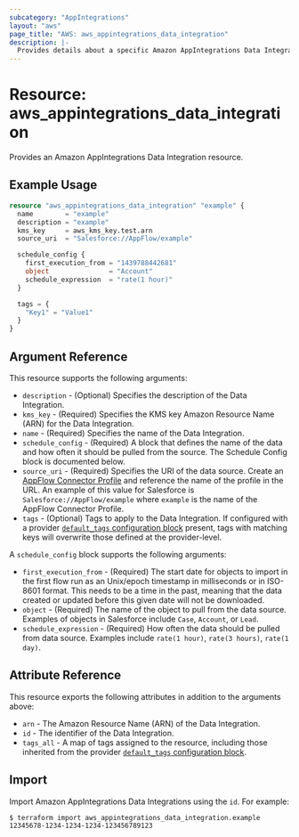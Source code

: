 ```yaml
---
subcategory: "AppIntegrations"
layout: "aws"
page_title: "AWS: aws_appintegrations_data_integration"
description: |-
  Provides details about a specific Amazon AppIntegrations Data Integration
---
```


# Resource: aws_appintegrations_data_integration

Provides an Amazon AppIntegrations Data Integration resource.

## Example Usage

```terraform
resource "aws_appintegrations_data_integration" "example" {
  name        = "example"
  description = "example"
  kms_key     = aws_kms_key.test.arn
  source_uri  = "Salesforce://AppFlow/example"

  schedule_config {
    first_execution_from = "1439788442681"
    object               = "Account"
    schedule_expression  = "rate(1 hour)"
  }

  tags = {
    "Key1" = "Value1"
  }
}
```

## Argument Reference

This resource supports the following arguments:

* `description` - (Optional) Specifies the description of the Data Integration.
* `kms_key` - (Required) Specifies the KMS key Amazon Resource Name (ARN) for the Data Integration.
* `name` - (Required) Specifies the name of the Data Integration.
* `schedule_config` - (Required) A block that defines the name of the data and how often it should be pulled from the source. The Schedule Config block is documented below.
* `source_uri` - (Required) Specifies the URI of the data source. Create an [AppFlow Connector Profile](https://registry.terraform.io/providers/hashicorp/aws/latest/docs/resources/appflow_connector_profile) and reference the name of the profile in the URL. An example of this value for Salesforce is `Salesforce://AppFlow/example` where `example` is the name of the AppFlow Connector Profile.
* `tags` - (Optional) Tags to apply to the Data Integration. If configured with a provider [`default_tags` configuration block](/docs/providers/aws/index.html#default_tags-configuration-block) present, tags with matching keys will overwrite those defined at the provider-level.

A `schedule_config` block supports the following arguments:

* `first_execution_from` - (Required) The start date for objects to import in the first flow run as an Unix/epoch timestamp in milliseconds or in ISO-8601 format. This needs to be a time in the past, meaning that the data created or updated before this given date will not be downloaded.
* `object` - (Required) The name of the object to pull from the data source. Examples of objects in Salesforce include `Case`, `Account`, or `Lead`.
* `schedule_expression` - (Required) How often the data should be pulled from data source. Examples include `rate(1 hour)`, `rate(3 hours)`, `rate(1 day)`.

## Attribute Reference

This resource exports the following attributes in addition to the arguments above:

* `arn` - The Amazon Resource Name (ARN) of the Data Integration.
* `id` - The identifier of the Data Integration.
* `tags_all` - A map of tags assigned to the resource, including those inherited from the provider [`default_tags` configuration block](/docs/providers/aws/index.html#default_tags-configuration-block).

## Import

Import Amazon AppIntegrations Data Integrations using the `id`. For example:

```
$ terraform import aws_appintegrations_data_integration.example 12345678-1234-1234-1234-123456789123
```
